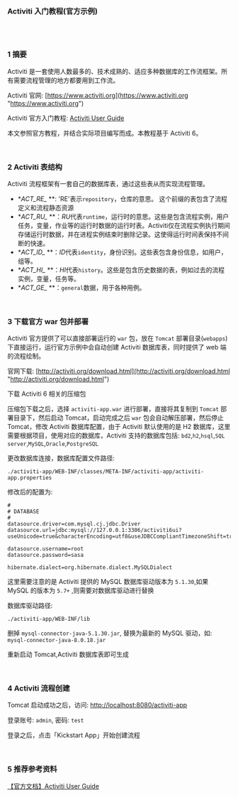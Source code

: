 ### Activiti 入门教程(官方示例)  


​    
​    

### 1 摘要  

Activiti 是一套使用人数最多的、技术成熟的、适应多种数据库的工作流框架。所有需要流程管理的地方都要用到工作流。  

Activiti 官网: [https://www.activiti.org](https://www.activiti.org "https://www.activiti.org")  

Activiti 官方入门教程: [Activiti User Guide](https://www.activiti.org/userguide "https://www.activiti.org/userguide")  

本文参照官方教程，并结合实际项目编写而成。本教程基于 Activiti 6。  

​    

### 2 Activiti 表结构  

Activiti 流程框架有一套自己的数据库表，通过这些表从而实现流程管理。  

- **ACT_RE_* **: 'RE'表示`repository`，仓库的意思。 这个前缀的表包含了流程定义和流程静态资源  
- **ACT_RU_* **：*RU*代表`runtime`，运行时的意思。这些是包含流程实例，用户任务，变量，作业等的运行时数据的运行时表。Activiti仅在流程实例执行期间存储运行时数据，并在进程实例结束时删除记录。这使得运行时间表保持不间断的快速。
- **ACT_ID_* **：*ID*代表`identity`，身份识别。这些表包含身份信息，如用户，组等。
- **ACT_HI_* **：*HI*代表`history`。这些是包含历史数据的表，例如过去的流程实例，变量，任务等。
- **ACT_GE_* **：`general`数据，用于各种用例。

​    

### 3 下载官方 war 包并部署  

Activiti 官方提供了可以直接部署运行的 `war` 包，放在 `Tomcat` 部署目录(`webapps`) 下直接运行，运行官方示例中会自动创建 Activiti 数据库表，同时提供了 web 端的流程绘制。  

官网下载: [http://activiti.org/download.html](http://activiti.org/download.html "http://activiti.org/download.html")  

下载 Activiti 6 相关的压缩包  

压缩包下载之后，选择 `activiti-app.war` 进行部署，直接将其复制到 `Tomcat` 部署目录下，然后启动 Tomcat，启动完成之后 `war` 包会自动解压部署，然后停止 Tomcat，修改 Activiti 数据库配置，由于 Activiti 默认使用的是 H2 数据库，这里需要根据项目，使用对应的数据库，Activiti 支持的数据库包括: `bd2`,`h2`,`hsql`,`SQL server`,`MySQL`,`Oracle`,`PostgreSQL`  

更改数据库连接，数据库配置文件路径:  

```
./activiti-app/WEB-INF/classes/META-INF/activiti-app/activiti-app.properties
```

修改后的配置为:  

```properties
#
# DATABASE
#
datasource.driver=com.mysql.cj.jdbc.Driver
datasource.url=jdbc:mysql://127.0.0.1:3306/activiti6ui?useUnicode=true&characterEncoding=utf8&useJDBCCompliantTimezoneShift=true&useLegacyDatetimeCode=false&serverTimezone=GMT%2b8&useSSL=true&allowMultiQueries=true&autoReconnect=true&nullCatalogMeansCurrent=true

datasource.username=root
datasource.password=sasa

hibernate.dialect=org.hibernate.dialect.MySQLDialect

```

这里需要注意的是 Activiti 提供的 MySQL 数据库驱动版本为 `5.1.30`,如果 MySQL 的版本为 `5.7+` ,则需要对数据库驱动进行替换  

数据库驱动路径:  

```
./activiti-app/WEB-INF/lib
```

删掉 `mysql-connector-java-5.1.30.jar`, 替换为最新的 MySQL 驱动，如: `mysql-connector-java-8.0.18.jar`  

重新启动 Tomcat,Activiti 数据库表即可生成  

​    

### 4 Activiti 流程创建  

Tomcat 启动成功之后，访问: [http://localhost:8080/activiti-app](http://localhost:8080/activiti-app "http://localhost:8080/activiti-app")  

登录账号: `admin`, 密码: `test`  

登录之后，点击「Kickstart App」开始创建流程  

​    

### 5 推荐参考资料  

[【官方文档】Activiti User Guide](https://www.activiti.org/userguide "https://www.activiti.org/userguide")  

